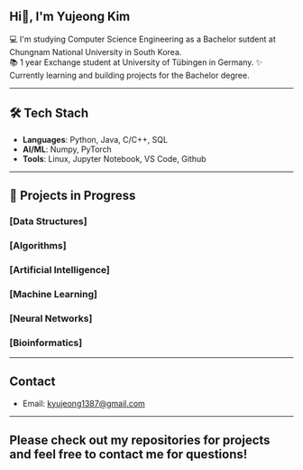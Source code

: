 ## Hi👋, I'm Yujeong Kim

💻 I'm studying Computer Science Engineering as a Bachelor sutdent at Chungnam National University in South Korea.  
📚 1 year Exchange student at University of Tübingen in Germany. 
✨ Currently learning and building projects for the Bachelor degree.


---

## 🛠 Tech Stach
- **Languages**: Python, Java, C/C++, SQL
- **AI/ML**: Numpy, PyTorch
- **Tools**: Linux, Jupyter Notebook, VS Code, Github

---

## 📂 Projects in Progress

### [Data Structures]
### [Algorithms]
### [Artificial Intelligence]
### [Machine Learning]
### [Neural Networks]
### [Bioinformatics]

---

## Contact
- Email: kyujeong1387@gmail.com

---

## Please check out my repositories for projects and feel free to contact me for questions!
